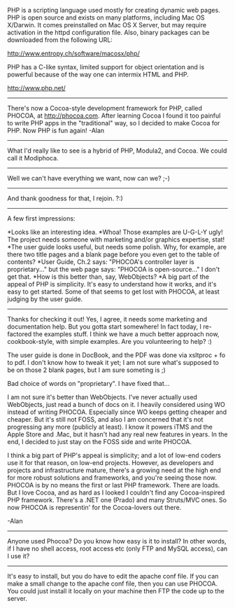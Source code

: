 

PHP is a scripting language used mostly for creating dynamic web pages. PHP is open source and exists on many platforms, including Mac OS X/Darwin. It comes preinstalled on Mac OS X Server, but may require activation in the httpd configuration file. Also, binary packages can be downloaded from the following URL:

http://www.entropy.ch/software/macosx/php/

PHP has a C-like syntax, limited support for object orientation and is powerful because of the way one can intermix HTML and PHP.

http://www.php.net/

----

There's now a Cocoa-style development framework for PHP, called PHOCOA, at http://phocoa.com. After learning Cocoa I found it too painful to write PHP apps in the "traditional" way, so I decided to make Cocoa for PHP. Now PHP is fun again!  -Alan

----

What I'd really like to see is a hybrid of PHP, Modula2, and Cocoa. We could call it Modiphoca.

----
Well we can't have everything we want, now can we? ;-)

----

And thank goodness for that, I rejoin.  ?:)

----

A few first impressions:

*Looks like an interesting idea.
*Whoa! Those examples are U-G-L-Y ugly! The project needs someone with marketing and/or graphics expertise, stat!
*The user guide looks useful, but needs some polish. Why, for example, are there two title pages and a blank page before you even get to the table of contents?
*User Guide, Ch.2 says: "PHOCOA's controller layer is proprietary..." but the web page says: "PHOCOA is open-source..." I don't get that.
*How is this better than, say, WebObjects?
*A big part of the appeal of PHP is simplicity. It's easy to understand how it works, and it's easy to get started. Some of that seems to get lost with PHOCOA, at least judging by the user guide.


----

Thanks for checking it out! Yes, I agree, it needs some marketing and documentation help. But you gotta start somewhere! In fact today, I re-factored the examples stuff. I think we have a much better approach now, cookbook-style, with simple examples. Are you volunteering to help? :)

The user guide is done in DocBook, and the PDF was done via xsltproc + fo to pdf. I don't know how to tweak it yet; I am not sure what's supposed to be on those 2 blank pages, but I am sure someting is ;)

Bad choice of words on "proprietary". I have fixed that...

I am not sure it's better than WebObjects. I've never actually used WebObjects, just read a bunch of docs on it. I heavily considered using WO instead of writing PHOCOA. Especially since WO keeps getting cheaper and cheaper. But it's still not FOSS, and also I am concerned that it's not progressing any more (publicly at least). I know it powers iTMS and the Apple Store and .Mac, but it hasn't had any real new features in years. In the end, I decided to just stay on the FOSS side and write PHOCOA.

I think a big part of PHP's appeal is simplicity; and a lot of low-end coders use it for that reason, on low-end projects. However, as developers and projects and infrastructure mature, there's a growing need at the high end for more robust solutions and frameworks, and you're seeing those now. PHOCOA is by no means the first or last PHP framework. There are loads. But I love Cocoa, and as hard as I looked I couldn't find any Cocoa-inspired PHP framework. There's a .NET one (Prado) and many Struts/MVC ones. So now PHOCOA is representin' for the Cocoa-lovers out there.

-Alan

----

Anyone used Phocoa? Do you know how easy is it to install?
In other words, if I have no shell access, root access etc (only FTP and MySQL access), can I use it?

----

It's easy to install, but you do have to edit the apache conf file. If you can make a small change to the apache conf file, then you can use PHOCOA. You could just install it locally on your machine then FTP the code up to the server.
